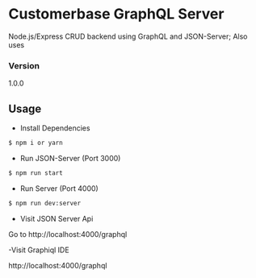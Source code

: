 # Customerbase GraphQL Server

Node.js/Express CRUD backend using GraphQL and JSON-Server;
Also uses 

### Version
1.0.0

## Usage

- Install Dependencies

```bash
$ npm i or yarn
```

- Run JSON-Server (Port 3000)

```bash
$ npm run start
```

- Run Server (Port 4000)

```bash
$ npm run dev:server
```

- Visit JSON Server Api

Go to http://localhost:4000/graphql


-Visit Graphiql IDE

http://localhost:4000/graphql